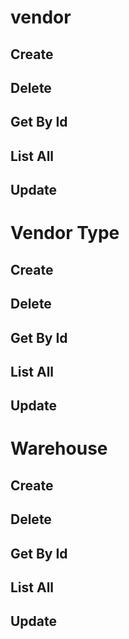 # vendor

## Create

## Delete

## Get By Id

## List All

## Update

# Vendor Type

## Create

## Delete

## Get By Id

## List All

## Update

# Warehouse

## Create

## Delete

## Get By Id

## List All

## Update
